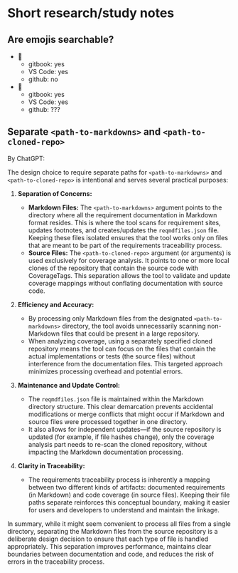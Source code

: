 # Short research/study notes

## Are emojis searchable?

- 📌
  - gitbook: yes
  - VS Code: yes
  - github: no
- 🎯
  - gitbook: yes
  - VS Code: yes
  - github: ???

## Separate `<path-to-markdowns>` and `<path-to-cloned-repo>`

By ChatGPT:

The design choice to require separate paths for `<path-to-markdowns>` and `<path-to-cloned-repo>` is intentional and serves several practical purposes:

1. **Separation of Concerns:**  
   - **Markdown Files:** The `<path-to-markdowns>` argument points to the directory where all the requirement documentation in Markdown format resides. This is where the tool scans for requirement sites, updates footnotes, and creates/updates the `reqmdfiles.json` file. Keeping these files isolated ensures that the tool works only on files that are meant to be part of the requirements traceability process.
   - **Source Files:** The `<path-to-cloned-repo>` argument (or arguments) is used exclusively for coverage analysis. It points to one or more local clones of the repository that contain the source code with CoverageTags. This separation allows the tool to validate and update coverage mappings without conflating documentation with source code.

2. **Efficiency and Accuracy:**  
   - By processing only Markdown files from the designated `<path-to-markdowns>` directory, the tool avoids unnecessarily scanning non-Markdown files that could be present in a large repository.  
   - When analyzing coverage, using a separately specified cloned repository means the tool can focus on the files that contain the actual implementations or tests (the source files) without interference from the documentation files. This targeted approach minimizes processing overhead and potential errors.

3. **Maintenance and Update Control:**  
   - The `reqmdfiles.json` file is maintained within the Markdown directory structure. This clear demarcation prevents accidental modifications or merge conflicts that might occur if Markdown and source files were processed together in one directory.
   - It also allows for independent updates—if the source repository is updated (for example, if file hashes change), only the coverage analysis part needs to re-scan the cloned repository, without impacting the Markdown documentation processing.

4. **Clarity in Traceability:**  
   - The requirements traceability process is inherently a mapping between two different kinds of artifacts: documented requirements (in Markdown) and code coverage (in source files). Keeping their file paths separate reinforces this conceptual boundary, making it easier for users and developers to understand and maintain the linkage.

In summary, while it might seem convenient to process all files from a single directory, separating the Markdown files from the source repository is a deliberate design decision to ensure that each type of file is handled appropriately. This separation improves performance, maintains clear boundaries between documentation and code, and reduces the risk of errors in the traceability process.